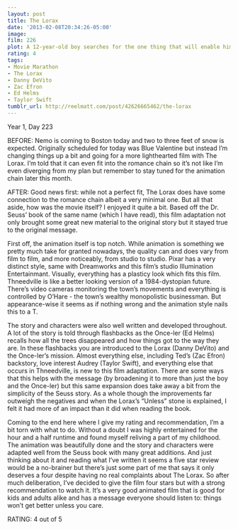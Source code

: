 ```yaml
---
layout: post
title: The Lorax
date: '2013-02-08T20:34:26-05:00'
image: 
film: 226
plot: A 12-year-old boy searches for the one thing that will enable him to win the affection of the girl of his dreams. To find it he must discover the story of the Lorax, the grumpy yet charming creature who fights to protect his world.
rating: 4
tags:
- Movie Marathon
- The Lorax
- Danny DeVito
- Zac Efron
- Ed Helms
- Taylor Swift
tumblr_url: http://reelmatt.com/post/42626665462/the-lorax
---
```


Year 1, Day 223

BEFORE: Nemo is coming to Boston today and two to three feet of snow is expected. Originally scheduled for today was Blue Valentine but instead I’m changing things up a bit and going for a more lighthearted film with The Lorax. I’m told that it can even fit into the romance chain so it’s not like I’m even diverging from my plan but remember to stay tuned for the animation chain later this month.

AFTER: Good news first: while not a perfect fit, The Lorax does have some connection to the romance chain albeit a very minimal one. But all that aside, how was the movie itself? I enjoyed it quite a bit. Based off the Dr. Seuss’ book of the same name (which I have read), this film adaptation not only brought some great new material to the original story but it stayed true to the original message.

First off, the animation itself is top notch. While animation is something we pretty much take for granted nowadays, the quality can and does vary from film to film, and more noticeably, from studio to studio. Pixar has a very distinct style, same with Dreamworks and this film’s studio Illumination Entertainmant. Visually, everything has a plasticy look which fits this film. Thneedville is like a better looking version of a 1984-dystopian future. There’s video cameras monitoring the town’s movements and everything is controlled by O’Hare - the town’s wealthy monopolistic businessman. But appearance-wise it seems as if nothing wrong and the animation style nails this to a T.

The story and characters were also well written and developed throughout. A lot of the story is told through flashbacks as the Once-ler (Ed Helms) recalls how all the trees disappeared and how things got to the way they are. In these flashbacks you are introduced to the Lorax (Danny DeVito) and the Once-ler’s mission. Almost everything else, including Ted’s (Zac Efron) backstory, love interest Audrey (Taylor Swift), and everything else that occurs in Thneedville, is new to this film adaptation. There are some ways that this helps with the message (by broadening it to more than just the boy and the Once-ler) but this same expansion does take away a bit from the simplicity of the Seuss story. As a whole though the improvements far outweigh the negatives and when the Lorax’s “Unless” stone is explained, I felt it had more of an impact than it did when reading the book.

Coming to the end here where I give my rating and recommendation, I’m a bit torn with what to do. Without a doubt I was highly entertained for the hour and a half runtime and found myself reliving a part of my childhood. The animation was beautifully done and the story and characters were adapted well from the Seuss book with many great additions. And just thinking about it and reading what I’ve written it seems a five star review would be a no-brainer but there’s just some part of me that says it only deserves a four despite having no real complaints about The Lorax. So after much deliberation, I’ve decided to give the film four stars but with a strong recommendation to watch it. It’s a very good animated film that is good for kids and adults alike and has a message everyone should listen to: things won’t get better unless you care.

RATING: 4 out of 5
